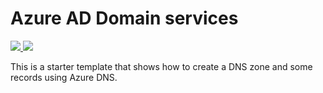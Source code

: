 # Azure AD Domain services

<a href="https://portal.azure.com/#create/Microsoft.Template/uri/https%3A%2F%2Fraw.githubusercontent.com%2FAzure%2Fazure-quickstart-templates%2Fmaster%2F101-azure-ad-domain-services%2Fazuredeploy.json" target="_blank">
    <img src="http://azuredeploy.net/deploybutton.png"/>
</a>
<a href="http://armviz.io/#/?load=https%3A%2F%2Fraw.githubusercontent.com%2FAzure%2Fazure-quickstart-templates%2Fmaster%2F101-azure-ad-domain-services%2Fazuredeploy.json" target="_blank">
    <img src="http://armviz.io/visualizebutton.png"/>
</a>

This is a starter template that shows how to create a DNS zone and some records using Azure DNS. 